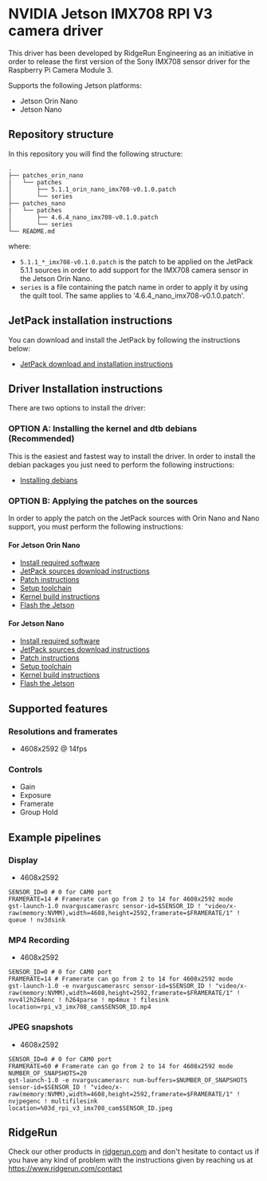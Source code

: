 # NVIDIA Jetson IMX708 RPI V3 camera driver
This driver has been developed by RidgeRun Engineering as an initiative in order to release the first version of the Sony IMX708 sensor driver for the Raspberry Pi Camera Module 3.

Supports the following Jetson platforms:
* Jetson Orin Nano
* Jetson Nano

## Repository structure

In this repository you will find the following structure:
```
.
├── patches_orin_nano
|   └── patches
│       ├── 5.1.1_orin_nano_imx708-v0.1.0.patch
│       └── series
├── patches_nano
|   └── patches
│       ├── 4.6.4_nano_imx708-v0.1.0.patch
│       └── series
└── README.md
```
where:

* `5.1.1_*_imx708-v0.1.0.patch` is the patch to be applied on the JetPack 5.1.1 sources in order to add support for the IMX708 camera sensor in the Jetson Orin Nano.
* `series` is a file containing the patch name in order to apply it by using the quilt tool. The same applies to '4.6.4_nano_imx708-v0.1.0.patch'.

## JetPack installation instructions

You can download and install the JetPack by following the instructions below:

* [JetPack download and installation instructions](https://developer.ridgerun.com/wiki/index.php/Raspberry_Pi_Camera_Module_3_IMX708_Linux_driver_for_Jetson#Download_JetPack)

## Driver Installation instructions

There are two options to install the driver:

### OPTION A: Installing the kernel and dtb debians (Recommended)

This is the easiest and fastest way to install the driver. In order to install the debian packages you just need to perform the following instructions:

* [Installing debians](https://developer.ridgerun.com/wiki/index.php/Raspberry_Pi_Camera_Module_3_IMX708_Linux_driver_for_Jetson#Installing_the_Driver_-_Option_A:_Debian_Packages_.28Recommended.29)

### OPTION B: Applying the patches on the sources

In order to apply the patch on the JetPack sources with Orin Nano and Nano support, you must perform the following instructions:
#### For Jetson Orin Nano ####
* [Install required software](https://developer.ridgerun.com/wiki/index.php/Raspberry_Pi_Camera_Module_3_IMX708_Linux_driver_for_Jetson#Install_dependencies)
* [JetPack sources download instructions](https://developer.ridgerun.com/wiki/index.php/Raspberry_Pi_Camera_Module_3_IMX708_Linux_driver_for_Jetson#Get_the_source_code_from_NVIDIA_oficial_repository)
* [Patch instructions](https://developer.ridgerun.com/wiki/index.php/Raspberry_Pi_Camera_Module_3_IMX708_Linux_driver_for_Jetson#Get_the_driver_patches)
* [Setup toolchain](https://developer.ridgerun.com/wiki/index.php/Raspberry_Pi_Camera_Module_3_IMX708_Linux_driver_for_Jetson#Set_up_the_toolchain)
* [Kernel build instructions](https://developer.ridgerun.com/wiki/index.php/Raspberry_Pi_Camera_Module_3_IMX708_Linux_driver_for_Jetson#Build)
* [Flash the Jetson](https://developer.ridgerun.com/wiki/index.php/Raspberry_Pi_Camera_Module_3_IMX708_Linux_driver_for_Jetson#Installation_options)
#### For Jetson Nano ####
* [Install required software](https://developer.ridgerun.com/wiki/index.php/Raspberry_Pi_Camera_Module_3_IMX708_Linux_driver_for_Jetson#Install_dependencies)
* [JetPack sources download instructions](https://developer.ridgerun.com/wiki/index.php/Raspberry_Pi_Camera_Module_3_IMX708_Linux_driver_for_Jetson#Get_the_source_code_from_NVIDIA_oficial_repository)
* [Patch instructions](https://developer.ridgerun.com/wiki/index.php/Raspberry_Pi_Camera_Module_3_IMX708_Linux_driver_for_Jetson#Get_the_driver_patches_2)
* [Setup toolchain](https://developer.ridgerun.com/wiki/index.php/Raspberry_Pi_Camera_Module_3_IMX708_Linux_driver_for_Jetson#Set_up_the_toolchain_2)
* [Kernel build instructions](https://developer.ridgerun.com/wiki/index.php/Raspberry_Pi_Camera_Module_3_IMX708_Linux_driver_for_Jetson#Build_2)
* [Flash the Jetson](https://developer.ridgerun.com/wiki/index.php/Raspberry_Pi_Camera_Module_3_IMX708_Linux_driver_for_Jetson#Installation_options_2)

## Supported features

### Resolutions and framerates

* 4608x2592 @ 14fps

### Controls

* Gain
* Exposure
* Framerate
* Group Hold

## Example pipelines

### Display

* 4608x2592

```
SENSOR_ID=0 # 0 for CAM0 port
FRAMERATE=14 # Framerate can go from 2 to 14 for 4608x2592 mode
gst-launch-1.0 nvarguscamerasrc sensor-id=$SENSOR_ID ! "video/x-raw(memory:NVMM),width=4608,height=2592,framerate=$FRAMERATE/1" ! queue ! nv3dsink
```


### MP4 Recording

* 4608x2592

```
SENSOR_ID=0 # 0 for CAM0 port
FRAMERATE=14 # Framerate can go from 2 to 14 for 4608x2592 mode
gst-launch-1.0 -e nvarguscamerasrc sensor-id=$SENSOR_ID ! "video/x-raw(memory:NVMM),width=4608,height=2592,framerate=$FRAMERATE/1" ! nvv4l2h264enc ! h264parse ! mp4mux ! filesink location=rpi_v3_imx708_cam$SENSOR_ID.mp4
```

### JPEG snapshots

* 4608x2592

```
SENSOR_ID=0 # 0 for CAM0 port
FRAMERATE=60 # Framerate can go from 2 to 14 for 4608x2592 mode
NUMBER_OF_SNAPSHOTS=20
gst-launch-1.0 -e nvarguscamerasrc num-buffers=$NUMBER_OF_SNAPSHOTS sensor-id=$SENSOR_ID ! "video/x-raw(memory:NVMM),width=4608,height=2592,framerate=$FRAMERATE/1" ! nvjpegenc ! multifilesink location=%03d_rpi_v3_imx708_cam$SENSOR_ID.jpeg
```


## RidgeRun

Check our other products in [ridgerun.com](https://www.ridgerun.com) and don't hesitate to contact us if you have any kind of problem with the instructions given by reaching us at https://www.ridgerun.com/contact




